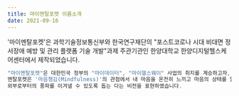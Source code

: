 ```yaml
---
title: 마이멘탈포켓 이름소개
date: 2021-09-16
---
```


'마이멘탈포켓'은 과학기술정보통신부와 한국연구재단의 "포스트코로나 시대 비대면 정서장애 예방 및 관리 플랫폼 기술 개발"과제 주관기관인 한양대학교 한양디지털헬스케어센터에서 제작되었습니다.

```js
"마이멘탈포켓"은 대한민국 정부의 "마이데이터", "마이헬스웨이" 사업의 취지를 계승하고자, "마이멘탈"로 이름은 선정하였습니다.
멘탈포켓은 '마음챙김(Mindfulness)'의 관점에서 내 마음을 온전히 느끼고 마음의 상태를 알고자, 자신의 마음을 객체화 시켜 관찰하고, 주머니에 넣어 
외부로부터의 풍파를 이겨낼 수 있도록 돕는 다는 비전을 표현하였습니다.
```


